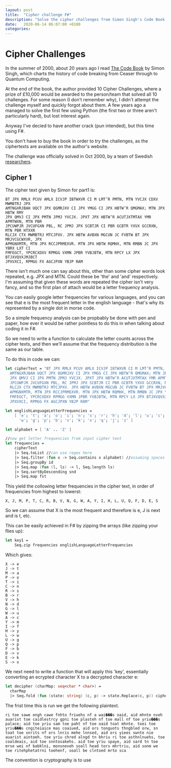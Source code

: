 ```yaml
---
layout: post
title:  "Cipher challenge F#"
description: "Solve the cipher challenges from Simon Singh's Code Book."
date:   2020-06-14 06:07:00 +0100
categories: 
---
```

# Cipher Challenges

In the summer of 2000, about 20 years ago I read [The Code Book][the-code-book] by Simon Singh, which charts the history of code breaking from Ceaser through to Quantum Computing.

At the end of the book, the author provided 10 Cipher Challenges, where a prize of £10,000 would be awarded to the person/team that solved all 10 challenges.  For some reason (I don't remember why), I didn't attempt the challenge myself and quickly forgot about them.  A few years ago a managed to solve the first few using Python (the first two or three aren't particularly hard), but lost interest again.

Anyway I've decied to have another crack (pun intended), but this time using F#.

You don't have to buy the book in order to try the challenges, as the ciphertexts are available on the author's website.

The challenge was officially solved in Oct 2000, by a team of Swedish [researchers][swedish-solution].

## Cipher 1

The cipher text given by Simon for part1 is:

```
BT JPX RMLX PCUV AMLX ICVJP IBTWXVR CI M LMT’R PMTN, MTN YVCJX CDXV MWMBTRJ JPX
AMTNGXRJBAH UQCT JPX QGMRJXV CI JPX YMGG CI JPX HBTW’R QMGMAX; MTN JPX HBTW RMY
JPX QMVJ CI JPX PMTN JPMJ YVCJX. JPXT JPX HBTW’R ACUTJXTMTAX YMR APMTWXN, MTN PBR
JPCUWPJR JVCUFGXN PBL, RC JPMJ JPX SCBTJR CI PBR GCBTR YXVX GCCRXN, MTN PBR HTXXR
RLCJX CTX MWMBTRJ MTCJPXV. JPX HBTW AVBXN MGCUN JC FVBTW BT JPX MRJVCGCWXVR, JPX
APMGNXMTR, MTN JPX RCCJPRMEXVR. MTN JPX HBTW RQMHX, MTN RMBN JC JPX YBRX LXT CI
FMFEGCT, YPCRCXDXV RPMGG VXMN JPBR YVBJBTW, MTN RPCY LX JPX BTJXVQVXJMJBCT
JPXVXCI, RPMGG FX AGCJPXN YBJP RAM
```

There isn't much one can say about this, other than some cipher words look repeated, e.g. JPX and MTN.  Could these be 'the' and 'and' respectively.  I'm assuming that given these words are repeated the cipher isn't very fancy, and so the first plan of attach would be a letter frequency analysis.

You can easily google letter frequencies for various languages, and you can see that e is the most frequent letter in the english language - that's why its represented by a single dot in morse code.

So a simple frequency analysis can be propbably be done with pen and paper, how ever it would be rather pointless to do this in when talking about coding it in F#.

So we need to write a function to calculate the letter counts across the cipher texts, and then we'll assume that the frequency distribution is the same as our table.

To do this in code we can:

``` fsharp
let cipherText = "BT JPX RMLX PCUV AMLX ICVJP IBTWXVR CI M LMT’R PMTN, MTN YVCJX CDXV MWMBTRJ JPX
  AMTNGXRJBAH UQCT JPX QGMRJXV CI JPX YMGG CI JPX HBTW’R QMGMAX; MTN JPX HBTW RMY
  JPX QMVJ CI JPX PMTN JPMJ YVCJX. JPXT JPX HBTW’R ACUTJXTMTAX YMR APMTWXN, MTN PBR
  JPCUWPJR JVCUFGXN PBL, RC JPMJ JPX SCBTJR CI PBR GCBTR YXVX GCCRXN, MTN PBR HTXXR
  RLCJX CTX MWMBTRJ MTCJPXV. JPX HBTW AVBXN MGCUN JC FVBTW BT JPX MRJVCGCWXVR, JPX
  APMGNXMTR, MTN JPX RCCJPRMEXVR. MTN JPX HBTW RQMHX, MTN RMBN JC JPX YBRX LXT CI
  FMFEGCT, YPCRCXDXV RPMGG VXMN JPBR YVBJBTW, MTN RPCY LX JPX BTJXVQVXJMJBCT
  JPXVXCI, RPMGG FX AGCJPXN YBJP RAM"

let englishLanguageLetterFrequencies =
    [ 'e'; 't'; 'a'; 'o'; 'i'; 'n'; 's'; 'r'; 'h'; 'd'; 'l'; 'u'; 'c'; 'm'; 'f'; 'y';
      'w'; 'g'; 'p'; 'b'; 'v'; 'k'; 'x'; 'q'; 'j'; 'z' ]

let alphabet = [ 'A' .. 'Z' ]

//now get letter frequencies from input cipher text
let frequencies =
    cipherText
    |> Seq.toList //can use regex here
    |> Seq.filter (fun x -> Seq.contains x alphabet) //assuming spaces weren't encrypted.
    |> Seq.groupBy id
    |> Seq.map (fun (l, ls) -> l, Seq.length ls)
    |> Seq.sortByDescending snd
    |> Seq.map fst
```
This yield the collowing letter frequencies in the cipher text, in order of frequencies from highest to lowerst:
```
X, J, M, P, T, C, R, B, V, N, G, W, A, Y, I, H, L, U, Q, F, D, E, S
```
So we can assume that X is the most frequent and therefore is e, J is next and is t, etc.

This can be easily achieved in F# by zipping the arrays (like zipping your flies up):

``` fsharp
let key1 =
    Seq.zip frequencies englishLanguageLetterFrequencies
```
Which gives:
```
X -> e
J -> t
M -> a
P -> o
T -> i
C -> n
R -> s
B -> r
V -> h
N -> d
G -> l
W -> u
A -> c
Y -> m
I -> f
H -> y
L -> w
U -> g
Q -> p
F -> b
D -> v
E -> k
S -> x
```

We next need to write a function that will apply this 'key', essentially converting an ecrypted character X to a decrypted character e:

```fsharp
let decipher (charMap: seq<char * char>) =
  charMap
  |> Seq.fold (fun (state: string) (c, p) -> state.Replace(c, p)) cipherText

```
The frist time this is run we get the following plaintext. 
```
ri toe sawe ongh cawe fnhto friuehs nf a wai���s oaid, aid mhnte nveh auarist toe caidlestrcy gpni toe plasteh nf toe mall nf toe yriu���s palace; aid toe yriu sam toe paht nf toe oaid toat mhnte. toei toe yriu���s cngiteiaice mas coaiued, aid ors tonguots thngbled orw, sn toat toe xnrits nf ors lnris mehe lnnsed, aid ors yiees swnte nie auarist aintoeh. toe yriu chred alngd tn bhriu ri toe asthnlnuehs, toe coaldeais, aid toe snntosakehs. aid toe yriu spaye, aid sard tn toe mrse wei nf babklni, monsneveh soall head tors mhrtriu, aid sonm we toe ritehphetatrni toehenf, soall be clntoed mrto sca
```
The convention is cryptography is to use 


[the-code-book]: https://www.amazon.co.uk/Code-Book-Secret-History-Code-breaking/dp/1857028899/ref=sr_1_1?adgrpid=52694659589&dchild=1&gclid=EAIaIQobChMIx_fC3euG6gIVE-3tCh1PQw-9EAAYASAAEgKwwPD_BwE&hvadid=259082330636&hvdev=c&hvlocphy=1002316&hvnetw=g&hvqmt=e&hvrand=2287691142347200337&hvtargid=kwd-301205216858&hydadcr=28148_1752695&keywords=the+code+book&qid=1592327926&sr=8-1&tag=googhydr-21
[swedish-solution]: http://codebook.org

